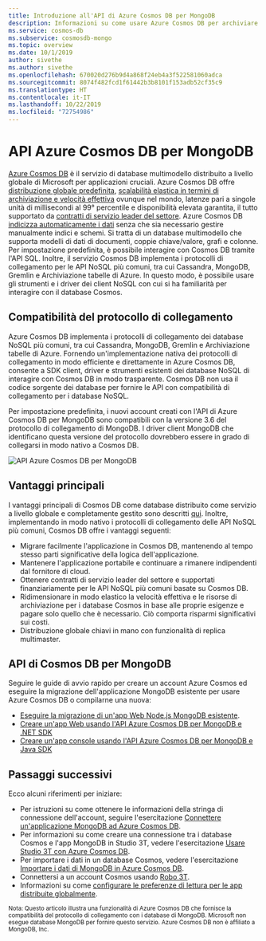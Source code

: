 ```yaml
---
title: Introduzione all'API di Azure Cosmos DB per MongoDB
description: Informazioni su come usare Azure Cosmos DB per archiviare ed eseguire query su grandi quantità di dati tramite l'API di Azure Cosmos DB per MongoDB.
ms.service: cosmos-db
ms.subservice: cosmosdb-mongo
ms.topic: overview
ms.date: 10/1/2019
author: sivethe
ms.author: sivethe
ms.openlocfilehash: 670020d276b9d4a868f24eb4a3f522581060adca
ms.sourcegitcommit: 8074f482fcd1f61442b3b8101f153adb52cf35c9
ms.translationtype: HT
ms.contentlocale: it-IT
ms.lasthandoff: 10/22/2019
ms.locfileid: "72754986"
---
```

# <a name="azure-cosmos-dbs-api-for-mongodb"></a>API Azure Cosmos DB per MongoDB

[Azure Cosmos DB](introduction.md) è il servizio di database multimodello distribuito a livello globale di Microsoft per applicazioni cruciali. Azure Cosmos DB offre [distribuzione globale predefinita](distribute-data-globally.md), [scalabilità elastica in termini di archiviazione e velocità effettiva](partition-data.md) ovunque nel mondo, latenze pari a singole unità di millisecondi al 99° percentile e disponibilità elevata garantita, il tutto supportato da [contratti di servizio leader del settore](https://azure.microsoft.com/support/legal/sla/cosmos-db/). Azure Cosmos DB [indicizza automaticamente i dati](https://www.vldb.org/pvldb/vol8/p1668-shukla.pdf) senza che sia necessario gestire manualmente indici e schemi. Si tratta di un database multimodello che supporta modelli di dati di documenti, coppie chiave/valore, grafi e colonne. Per impostazione predefinita, è possibile interagire con Cosmos DB tramite l'API SQL. Inoltre, il servizio Cosmos DB implementa i protocolli di collegamento per le API NoSQL più comuni, tra cui Cassandra, MongoDB, Gremlin e Archiviazione tabelle di Azure. In questo modo, è possibile usare gli strumenti e i driver dei client NoSQL con cui si ha familiarità per interagire con il database Cosmos.

## <a name="wire-protocol-compatibility"></a>Compatibilità del protocollo di collegamento

Azure Cosmos DB implementa i protocolli di collegamento dei database NoSQL più comuni, tra cui Cassandra, MongoDB, Gremlin e Archiviazione tabelle di Azure. Fornendo un'implementazione nativa dei protocolli di collegamento in modo efficiente e direttamente in Azure Cosmos DB, consente a SDK client, driver e strumenti esistenti dei database NoSQL di interagire con Cosmos DB in modo trasparente. Cosmos DB non usa il codice sorgente dei database per fornire le API con compatibilità di collegamento per i database NoSQL.

Per impostazione predefinita, i nuovi account creati con l'API di Azure Cosmos DB per MongoDB sono compatibili con la versione 3.6 del protocollo di collegamento di MongoDB. I driver client MongoDB che identificano questa versione del protocollo dovrebbero essere in grado di collegarsi in modo nativo a Cosmos DB.

![API Azure Cosmos DB per MongoDB](./media/mongodb-introduction/cosmosdb-mongodb.png)

## <a name="key-benefits"></a>Vantaggi principali

I vantaggi principali di Cosmos DB come database distribuito come servizio a livello globale e completamente gestito sono descritti [qui](introduction.md). Inoltre, implementando in modo nativo i protocolli di collegamento delle API NoSQL più comuni, Cosmos DB offre i vantaggi seguenti:

* Migrare facilmente l'applicazione in Cosmos DB, mantenendo al tempo stesso parti significative della logica dell'applicazione.
* Mantenere l'applicazione portabile e continuare a rimanere indipendenti dal fornitore di cloud.
* Ottenere contratti di servizio leader del settore e supportati finanziariamente per le API NoSQL più comuni basate su Cosmos DB.
* Ridimensionare in modo elastico la velocità effettiva e le risorse di archiviazione per i database Cosmos in base alle proprie esigenze e pagare solo quello che è necessario. Ciò comporta risparmi significativi sui costi.
* Distribuzione globale chiavi in mano con funzionalità di replica multimaster.

## <a name="cosmos-dbs-api-for-mongodb"></a>API di Cosmos DB per MongoDB

Seguire le guide di avvio rapido per creare un account Azure Cosmos ed eseguire la migrazione dell'applicazione MongoDB esistente per usare Azure Cosmos DB o compilarne una nuova:

* [Eseguire la migrazione di un'app Web Node.js MongoDB esistente](create-mongodb-nodejs.md).
* [Creare un'app Web usando l'API Azure Cosmos DB per MongoDB e .NET SDK](create-mongodb-dotnet.md)
* [Creare un'app console usando l'API Azure Cosmos DB per MongoDB e Java SDK](create-mongodb-java.md)

## <a name="next-steps"></a>Passaggi successivi

Ecco alcuni riferimenti per iniziare:

* Per istruzioni su come ottenere le informazioni della stringa di connessione dell'account, seguire l'esercitazione [Connettere un'applicazione MongoDB ad Azure Cosmos DB](connect-mongodb-account.md).
* Per informazioni su come creare una connessione tra i database Cosmos e l'app MongoDB in Studio 3T, vedere l'esercitazione [Usare Studio 3T con Azure Cosmos DB](mongodb-mongochef.md).
* Per importare i dati in un database Cosmos, vedere l'esercitazione [Importare i dati di MongoDB in Azure Cosmos DB](mongodb-migrate.md).
* Connettersi a un account Cosmos usando [Robo 3T](mongodb-robomongo.md).
* Informazioni su come [configurare le preferenze di lettura per le app distribuite globalmente](../cosmos-db/tutorial-global-distribution-mongodb.md).

<sup>Nota: Questo articolo illustra una funzionalità di Azure Cosmos DB che fornisce la compatibilità del protocollo di collegamento con i database di MongoDB. Microsoft non esegue database MongoDB per fornire questo servizio. Azure Cosmos DB non è affiliato a MongoDB, Inc.</sup>
